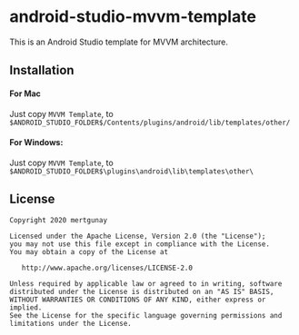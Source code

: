 # android-studio-mvvm-template
This is an Android Studio template for MVVM architecture.

## Installation

#### For Mac
Just copy `MVVM Template`, to `$ANDROID_STUDIO_FOLDER$/Contents/plugins/android/lib/templates/other/`

#### For Windows:
Just copy `MVVM Template`, to `$ANDROID_STUDIO_FOLDER$\plugins\android\lib\templates\other\`

## License 

    Copyright 2020 mertgunay

    Licensed under the Apache License, Version 2.0 (the "License");
    you may not use this file except in compliance with the License.
    You may obtain a copy of the License at

       http://www.apache.org/licenses/LICENSE-2.0

    Unless required by applicable law or agreed to in writing, software
    distributed under the License is distributed on an "AS IS" BASIS,
    WITHOUT WARRANTIES OR CONDITIONS OF ANY KIND, either express or implied.
    See the License for the specific language governing permissions and
    limitations under the License.
